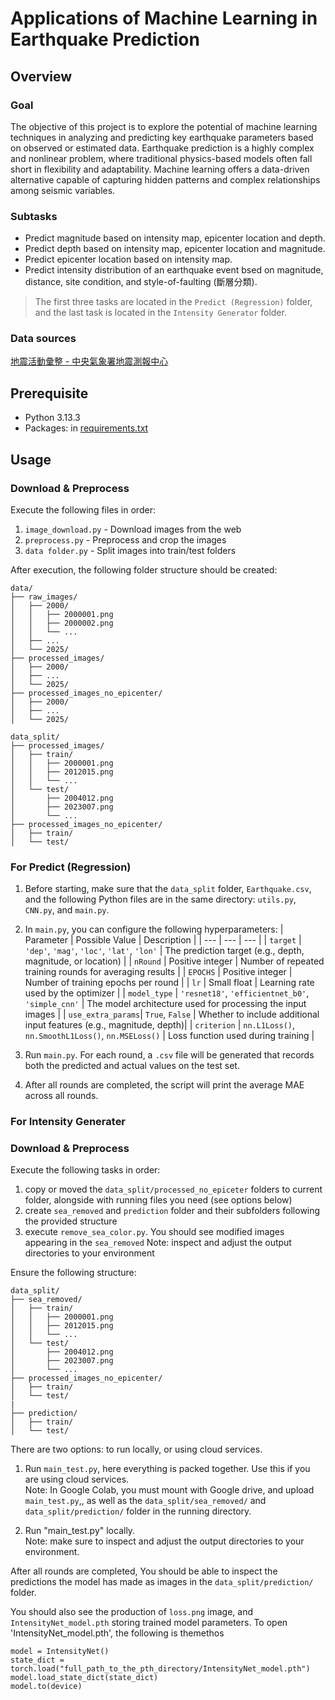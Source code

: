 # Applications of Machine Learning in Earthquake Prediction
## Overview
### Goal
The objective of this project is to explore the potential of machine learning techniques in analyzing and predicting key earthquake parameters based on observed or estimated data. Earthquake prediction is a highly complex and nonlinear problem, where traditional physics-based models often fall short in flexibility and adaptability. Machine learning offers a data-driven alternative capable of capturing hidden patterns and complex relationships among seismic variables.

### Subtasks
* Predict magnitude based on intensity map, epicenter location and depth.
* Predict depth based on intensity map, epicenter location and magnitude.
* Predict epicenter location based on intensity map.
* Predict intensity distribution of an earthquake event bsed on magnitude, distance, site condition, and style-of-faulting (斷層分類).

> The first three tasks are located in the `Predict (Regression)` folder, and the last task is located in the `Intensity Generator` folder.

### Data sources
[地震活動彙整 - 中央氣象署地震測報中心](https://scweb.cwa.gov.tw/zh-tw/earthquake/data)

## Prerequisite
* Python 3.13.3
* Packages: in [requirements.txt](https://github.com/douobb/2025-AI-FinalProject/blob/main/requirements.txt)

## Usage
### Download & Preprocess
Execute the following files in order:
1. `image_download.py` - Download images from the web  
2. `preprocess.py` - Preprocess and crop the images  
3. `data folder.py` - Split images into train/test folders  

After execution, the following folder structure should be created:
```
data/
├── raw_images/
│   ├── 2000/
│   │   ├── 2000001.png
│   │   ├── 2000002.png
│   │   └── ...
│   ├── ...
│   └── 2025/
├── processed_images/
│   ├── 2000/
│   ├── ...
│   └── 2025/
├── processed_images_no_epicenter/
│   ├── 2000/
│   ├── ...
│   └── 2025/
```

```
data_split/
├── processed_images/
│   ├── train/
│   │   ├── 2000001.png
│   │   ├── 2012015.png
│   │   └── ...
│   └── test/
│       ├── 2004012.png
│       ├── 2023007.png
│       └── ...
├── processed_images_no_epicenter/
│   ├── train/
│   └── test/
```
### For Predict (Regression)
1. Before starting, make sure that the `data_split` folder, `Earthquake.csv`, and the following Python files are in the same directory: `utils.py`, `CNN.py`, and `main.py`.
2. In `main.py`, you can configure the following hyperparameters:
   | Parameter | Possible Value | Description |
   | --- | --- | --- |
   | `target` | `'dep'`, `'mag'`, `'loc'`, `'lat'`, `'lon'` | The prediction target (e.g., depth, magnitude, or location) |
   | `nRound` | Positive integer | Number of repeated training rounds for averaging results |
   | `EPOCHS` | Positive integer | Number of training epochs per round |
   | `lr` | Small float | Learning rate used by the optimizer |
   | `model_type` | `'resnet18'`, `'efficientnet_b0'`, `'simple_cnn'` | The model architecture used for processing the input images |
   | `use_extra_params`| `True`, `False` | Whether to include additional input features (e.g., magnitude, depth)|
   | `criterion` | `nn.L1Loss()`, `nn.SmoothL1Loss()`, `nn.MSELoss()` | Loss function used during training |
   
4. Run `main.py`. For each round, a `.csv` file will be generated that records both the predicted and actual values on the test set.
5. After all rounds are completed, the script will print the average MAE across all rounds.


### For Intensity Generater
### Download & Preprocess
Execute the following tasks in order:
1. copy or moved the `data_split/processed_no_epiceter` folders to current folder, alongside with running files you need (see options below)  
2. create `sea_removed` and `prediction` folder and their subfolders following the provided structure
3. execute `remove_sea_color.py`. You should see modified images appearing in the `sea_removed`
Note: inspect and adjust the output directories to your environment

Ensure the following structure:
```
data_split/
├── sea_removed/
│   ├── train/
│   │   ├── 2000001.png
│   │   ├── 2012015.png
│   │   └── ...
│   └── test/
│       ├── 2004012.png
│       ├── 2023007.png
│       └── ...
├── processed_images_no_epicenter/
│   ├── train/
│   └── test/
|
├── prediction/
│   ├── train/
│   └── test/
```
There are two options: to run locally, or using cloud services.

1. Run `main_test.py`, here everything is packed together. Use this if you are using cloud services. <br />
Note: In Google Colab, you must mount with Google drive, and upload `main_test.py`,, as well as the `data_split/sea_removed/` and `data_split/prediction/` folder in the running directory.

3. Run "main_test.py" locally. <br />
Note: make sure to inspect and adjust the output directories to your environment.

After all rounds are completed, You should be able to inspect the predictions the model has made as images in the `data_split/prediction/` folder.

You should also see the production of `loss.png` image, and `IntensityNet_model.pth` storing trained model parameters. 
To open 'IntensityNet_model.pth', the following is themethos
```
model = IntensityNet()
state_dict = torch.load("full_path_to_the_pth_directory/IntensityNet_model.pth")
model.load_state_dict(state_dict)
model.to(device)
```
